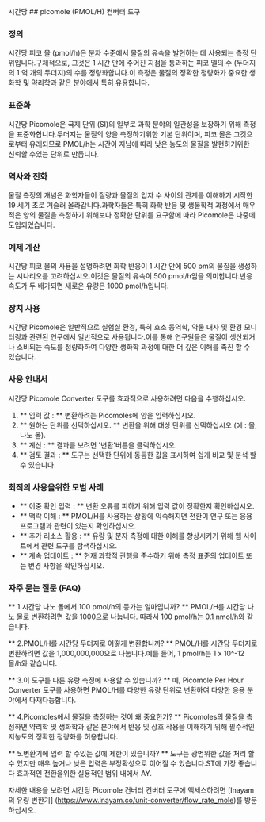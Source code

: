 시간당 ## picomole (PMOL/H) 컨버터 도구

### 정의
시간당 피코 몰 (pmol/h)은 분자 수준에서 물질의 유속을 발현하는 데 사용되는 측정 단위입니다.구체적으로, 그것은 1 시간 안에 주어진 지점을 통과하는 피코 멜의 수 (두더지의 1 억 개의 두더지)의 수를 정량화합니다.이 측정은 물질의 정확한 정량화가 중요한 생화학 및 약리학과 같은 분야에서 특히 유용합니다.

### 표준화
시간당 Picomole은 국제 단위 (SI)의 일부로 과학 분야의 일관성을 보장하기 위해 측정을 표준화합니다.두더지는 물질의 양을 측정하기위한 기본 단위이며, 피코 몰은 그것으로부터 유래되므로 PMOL/h는 시간이 지남에 따라 낮은 농도의 물질을 발현하기위한 신뢰할 수있는 단위로 만듭니다.

### 역사와 진화
물질 측정의 개념은 화학자들이 질량과 물질의 입자 수 사이의 관계를 이해하기 시작한 19 세기 초로 거슬러 올라갑니다.과학자들은 특히 화학 반응 및 생물학적 과정에서 매우 적은 양의 물질을 측정하기 위해보다 정확한 단위를 요구함에 따라 Picomole은 나중에 도입되었습니다.

### 예제 계산
시간당 피코 몰의 사용을 설명하려면 화학 반응이 1 시간 안에 500 pm의 물질을 생성하는 시나리오를 고려하십시오.이것은 물질의 유속이 500 pmol/h임을 의미합니다.반응 속도가 두 배가되면 새로운 유량은 1000 pmol/h입니다.

### 장치 사용
시간당 Picomole은 일반적으로 실험실 환경, 특히 효소 동역학, 약물 대사 및 환경 모니터링과 관련된 연구에서 일반적으로 사용됩니다.이를 통해 연구원들은 물질이 생산되거나 소비되는 속도를 정량화하여 다양한 생화학 과정에 대한 더 깊은 이해를 촉진 할 수 있습니다.

### 사용 안내서
시간당 Picomole Converter 도구를 효과적으로 사용하려면 다음을 수행하십시오.
1. ** 입력 값 : ** 변환하려는 Picomoles에 양을 입력하십시오.
2. ** 원하는 단위를 선택하십시오. ** 변환을 위해 대상 단위를 선택하십시오 (예 : 몰, 나노 몰).
3. ** 계산 : ** 결과를 보려면 '변환'버튼을 클릭하십시오.
4. ** 검토 결과 : ** 도구는 선택한 단위에 동등한 값을 표시하여 쉽게 비교 및 ​​분석 할 수 있습니다.

### 최적의 사용을위한 모범 사례
- ** 이중 확인 입력 : ** 변환 오류를 피하기 위해 입력 값이 정확한지 확인하십시오.
- ** 맥락 이해 : ** PMOL/H를 사용하는 상황에 익숙해지면 전환이 연구 또는 응용 프로그램과 관련이 있는지 확인하십시오.
- ** 추가 리소스 활용 : ** 유량 및 분자 측정에 대한 이해를 향상시키기 위해 웹 사이트에서 관련 도구를 탐색하십시오.
- ** 계속 업데이트 : ** 현재 과학적 관행을 준수하기 위해 측정 표준의 업데이트 또는 변경 사항을 확인하십시오.

### 자주 묻는 질문 (FAQ)

** 1.시간당 나노 몰에서 100 pmol/h의 등가는 얼마입니까? **
PMOL/H를 시간당 나노 몰로 변환하려면 값을 1000으로 나눕니다. 따라서 100 pmol/h는 0.1 nmol/h와 같습니다.

** 2.PMOL/H를 시간당 두더지로 어떻게 변환합니까? **
PMOL/H를 시간당 두더지로 변환하려면 값을 1,000,000,000으로 나눕니다.예를 들어, 1 pmol/h는 1 x 10^-12 몰/h와 같습니다.

** 3.이 도구를 다른 유량 측정에 사용할 수 있습니까? **
예, Picomole Per Hour Converter 도구를 사용하면 PMOL/H를 다양한 유량 단위로 변환하여 다양한 응용 분야에서 다재다능합니다.

** 4.Picomoles에서 물질을 측정하는 것이 왜 중요한가? **
Picomoles의 물질을 측정하면 약리학 및 생화학과 같은 분야에서 반응 및 상호 작용을 이해하기 위해 필수적인 저농도의 정확한 정량화를 허용합니다.

** 5.변환기에 입력 할 수있는 값에 제한이 있습니까? **
도구는 광범위한 값을 처리 할 수 ​​있지만 매우 높거나 낮은 입력은 부정확성으로 이어질 수 있습니다.ST에 가장 좋습니다 효과적인 전환을위한 실용적인 범위 내에서 AY.

자세한 내용을 보려면 시간당 Picomole 컨버터 컨버터 도구에 액세스하려면 [Inayam의 유량 변환기] (https://www.inayam.co/unit-converter/flow_rate_mole)를 방문하십시오.